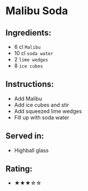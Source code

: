 # Malibu Soda

## Ingredients:
- 6 cl `Malibu`
- 10 cl `soda water`
- 2 `lime wedges`
- 8 `ice cubes`

## Instructions:
- Add Malibu
- Add ice cubes and stir
- Add squeezed lime wedges
- Fill up with soda water

## Served in:
- Highball glass

## Rating:
- ★★★☆☆